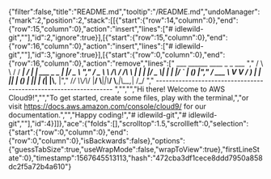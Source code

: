 {"filter":false,"title":"README.md","tooltip":"/README.md","undoManager":{"mark":2,"position":2,"stack":[[{"start":{"row":14,"column":0},"end":{"row":15,"column":0},"action":"insert","lines":["# idlewild-git",""],"id":2,"ignore":true}],[{"start":{"row":15,"column":0},"end":{"row":16,"column":0},"action":"insert","lines":["# idlewild-git",""],"id":3,"ignore":true}],[{"start":{"row":0,"column":0},"end":{"row":16,"column":0},"action":"remove","lines":["         ___        ______     ____ _                 _  ___  ","        / \\ \\      / / ___|   / ___| | ___  _   _  __| |/ _ \\ ","       / _ \\ \\ /\\ / /\\___ \\  | |   | |/ _ \\| | | |/ _` | (_) |","      / ___ \\ V  V /  ___) | | |___| | (_) | |_| | (_| |\\__, |","     /_/   \\_\\_/\\_/  |____/   \\____|_|\\___/ \\__,_|\\__,_|  /_/ "," ----------------------------------------------------------------- ","","","Hi there! Welcome to AWS Cloud9!","","To get started, create some files, play with the terminal,","or visit https://docs.aws.amazon.com/console/cloud9/ for our documentation.","","Happy coding!","# idlewild-git","# idlewild-git",""],"id":4}]]},"ace":{"folds":[],"scrolltop":1.5,"scrollleft":0,"selection":{"start":{"row":0,"column":0},"end":{"row":0,"column":0},"isBackwards":false},"options":{"guessTabSize":true,"useWrapMode":false,"wrapToView":true},"firstLineState":0},"timestamp":1567645513113,"hash":"472cba3df1cece8ddd7950a858dc2f5a72b4a610"}